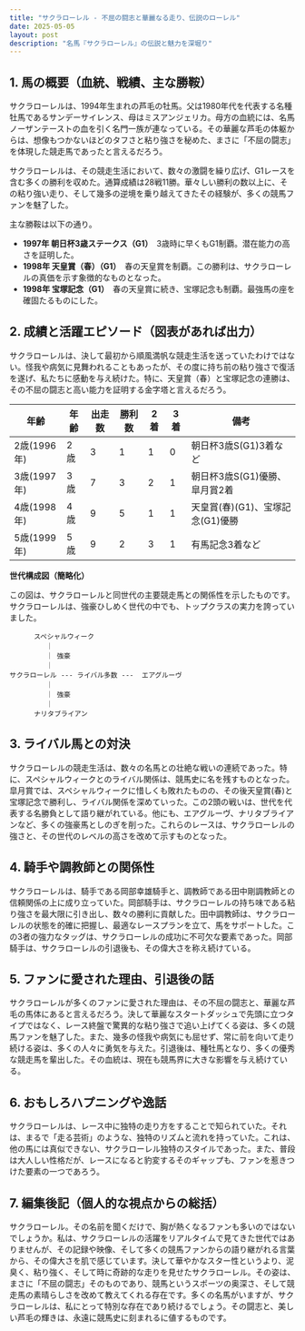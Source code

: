 ```yaml
---
title: "サクラローレル - 不屈の闘志と華麗なる走り、伝説のローレル"
date: 2025-05-05
layout: post
description: "名馬『サクラローレル』の伝説と魅力を深堀り"
---
```


## 1. 馬の概要（血統、戦績、主な勝鞍）

サクラローレルは、1994年生まれの芦毛の牡馬。父は1980年代を代表する名種牡馬であるサンデーサイレンス、母はミスアンジェリカ。母方の血統には、名馬ノーザンテーストの血を引く名門一族が連なっている。その華麗な芦毛の体躯からは、想像もつかないほどのタフさと粘り強さを秘めた、まさに「不屈の闘志」を体現した競走馬であったと言えるだろう。

サクラローレルは、その競走生活において、数々の激闘を繰り広げ、G1レースを含む多くの勝利を収めた。通算成績は28戦11勝。華々しい勝利の数以上に、その粘り強い走り、そして幾多の逆境を乗り越えてきたその経験が、多くの競馬ファンを魅了した。

主な勝鞍は以下の通り。

* **1997年  朝日杯3歳ステークス（G1）**　3歳時に早くもG1制覇。潜在能力の高さを証明した。
* **1998年  天皇賞（春）（G1）**　春の天皇賞を制覇。この勝利は、サクラローレルの真価を示す象徴的なものとなった。
* **1998年  宝塚記念（G1）**　春の天皇賞に続き、宝塚記念も制覇。最強馬の座を確固たるものにした。


## 2. 成績と活躍エピソード（図表があれば出力）

サクラローレルは、決して最初から順風満帆な競走生活を送っていたわけではない。怪我や病気に見舞われることもあったが、その度に持ち前の粘り強さで復活を遂げ、私たちに感動を与え続けた。特に、天皇賞（春）と宝塚記念の連勝は、その不屈の闘志と高い能力を証明する金字塔と言えるだろう。

| 年齢 | 年齢 | 出走数 | 勝利数 | 2着 | 3着 | 備考 |
|---|---|---|---|---|---|---|
| 2歳(1996年) | 2歳 | 3 | 1 | 1 | 0 | 朝日杯3歳S(G1)3着など |
| 3歳(1997年) | 3歳 | 7 | 3 | 2 | 1 | 朝日杯3歳S(G1)優勝、皐月賞2着 |
| 4歳(1998年) | 4歳 | 9 | 5 | 1 | 1 | 天皇賞(春)(G1)、宝塚記念(G1)優勝 |
| 5歳(1999年) | 5歳 | 9 | 2 | 3 | 1 | 有馬記念3着など |


**世代構成図（簡略化）**

この図は、サクラローレルと同世代の主要競走馬との関係性を示したものです。サクラローレルは、強豪ひしめく世代の中でも、トップクラスの実力を誇っていました。


```
      スペシャルウィーク
         ｜
         ｜ 強豪
         ｜
サクラローレル --- ライバル多数 ---  エアグルーヴ
         ｜
         ｜ 強豪
         ｜
      ナリタブライアン
```


## 3. ライバル馬との対決

サクラローレルの競走生活は、数々の名馬との壮絶な戦いの連続であった。特に、スペシャルウィークとのライバル関係は、競馬史に名を残すものとなった。皐月賞では、スペシャルウィークに惜しくも敗れたものの、その後天皇賞(春)と宝塚記念で勝利し、ライバル関係を深めていった。この2頭の戦いは、世代を代表する名勝負として語り継がれている。他にも、エアグルーヴ、ナリタブライアンなど、多くの強豪馬としのぎを削った。これらのレースは、サクラローレルの強さと、その世代のレベルの高さを改めて示すものとなった。


## 4. 騎手や調教師との関係性

サクラローレルは、騎手である岡部幸雄騎手と、調教師である田中剛調教師との信頼関係の上に成り立っていた。岡部騎手は、サクラローレルの持ち味である粘り強さを最大限に引き出し、数々の勝利に貢献した。田中調教師は、サクラローレルの状態を的確に把握し、最適なレースプランを立て、馬をサポートした。この3者の強力なタッグは、サクラローレルの成功に不可欠な要素であった。岡部騎手は、サクラローレルの引退後も、その偉大さを称え続けている。


## 5. ファンに愛された理由、引退後の話

サクラローレルが多くのファンに愛された理由は、その不屈の闘志と、華麗な芦毛の馬体にあると言えるだろう。決して華麗なスタートダッシュで先頭に立つタイプではなく、レース終盤で驚異的な粘り強さで追い上げてくる姿は、多くの競馬ファンを魅了した。また、幾多の怪我や病気にも屈せず、常に前を向いて走り続ける姿は、多くの人々に勇気を与えた。引退後は、種牡馬となり、多くの優秀な競走馬を輩出した。その血統は、現在も競馬界に大きな影響を与え続けている。


## 6. おもしろハプニングや逸話

サクラローレルは、レース中に独特の走り方をすることで知られていた。それは、まるで「走る芸術」のような、独特のリズムと流れを持っていた。これは、他の馬には真似できない、サクラローレル独特のスタイルであった。また、普段は大人しい性格だが、レースになると豹変するそのギャップも、ファンを惹きつけた要素の一つであろう。


## 7. 編集後記（個人的な視点からの総括）

サクラローレル。その名前を聞くだけで、胸が熱くなるファンも多いのではないでしょうか。私は、サクラローレルの活躍をリアルタイムで見てきた世代ではありませんが、その記録や映像、そして多くの競馬ファンからの語り継がれる言葉から、その偉大さを肌で感じています。決して華やかなスター性というより、泥臭く、粘り強く、そして時に奇跡的な走りを見せたサクラローレル。その姿は、まさに「不屈の闘志」そのものであり、競馬というスポーツの奥深さ、そして競走馬の素晴らしさを改めて教えてくれる存在です。多くの名馬がいますが、サクラローレルは、私にとって特別な存在であり続けるでしょう。その闘志と、美しい芦毛の輝きは、永遠に競馬史に刻まれるに値するものです。
